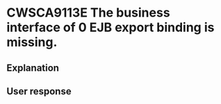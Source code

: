# CWSCA9113E The business interface of 0 EJB export binding is missing.

## Explanation

## User response